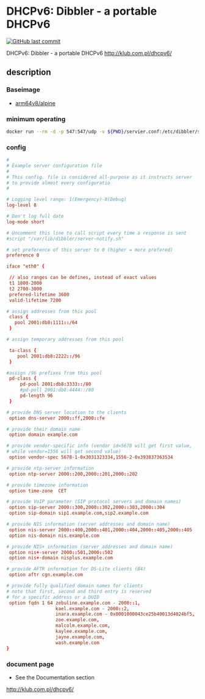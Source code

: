 # DHCPv6: Dibbler - a portable DHCPv6

[![GitHub last commit](https://img.shields.io/github/last-commit/google/skia.svg)](https://github.com/kometchtech/docker-build/commits/master/dibbler-server)

DHCPv6: Dibbler - a portable DHCPv6 <http://klub.com.pl/dhcpv6/>

## description

### Baseimage

- [arm64v8/alpine](https://hub.docker.com/r/arm64v8/alpine/)

### minimum operating

```bash
docker run --rm -d -p 547:547/udp -v ${PWD}/servier.conf:/etc/dibbler/server.conf kometchtech/dibbler-server:latest
```

### config

```conf
#
# Example server configuration file
#
# This config. file is considered all-purpose as it instructs server
# to provide almost every configuratio
#

# Logging level range: 1(Emergency)-8(Debug)
log-level 8

# Don't log full date
log-mode short

# Uncomment this line to call script every time a response is sent
#script "/var/lib/dibbler/server-notify.sh"

# set preference of this server to 0 (higher = more prefered)
preference 0

iface "eth0" {

 // also ranges can be defines, instead of exact values
 t1 1800-2000
 t2 2700-3000
 prefered-lifetime 3600
 valid-lifetime 7200

# assign addresses from this pool
 class {
   pool 2001:db8:1111::/64
 }

# assign temporary addresses from this pool

 ta-class {
    pool 2001:db8:2222::/96
 }

#assign /96 prefixes from this pool
 pd-class {
     pd-pool 2001:db8:3333::/80
     #pd-poll 2001:db8:4444::/80
     pd-length 96
 }

# provide DNS server location to the clients
 option dns-server 2000::ff,2000::fe

# provide their domain name
 option domain example.com

# provide vendor-specific info (vendor id=5678 will get first value,
# while vendor=1556 will get second value)
 option vendor-spec 5678-1-0x3031323334,1556-2-0x393837363534

# provide ntp-server information
 option ntp-server 2000::200,2000::201,2000::202

# provide timezone information
 option time-zone  CET

# provide VoIP parameter (SIP protocol servers and domain names)
 option sip-server 2000::300,2000::302,2000::303,2000::304
 option sip-domain sip1.example.com,sip2.example.com

# provide NIS information (server addresses and domain name)
 option nis-server 2000::400,2000::401,2000::404,2000::405,2000::405
 option nis-domain nis.example.com

# provide NIS+ information (server addresses and domain name)
 option nis+-server 2000::501,2000::502
 option nis+-domain nisplus.example.com

# provide AFTR information for DS-Lite clients (B4)
 option aftr cgn.example.com

# provide fully qualified domain names for clients
# note that first, second and third entry is reserved
# for a specific address or a DUID
 option fqdn 1 64 zebuline.example.com - 2000::1,
                  kael.example.com - 2000::2,
                  inara.example.com - 0x0001000043ce25b40013d4024bf5,
                  zoe.example.com,
                  malcolm.example.com,
                  kaylee.example.com,
                  jayne.example.com,
                  wash.example.com
}
```

### document page

- See the Documentation section

<http://klub.com.pl/dhcpv6/>
